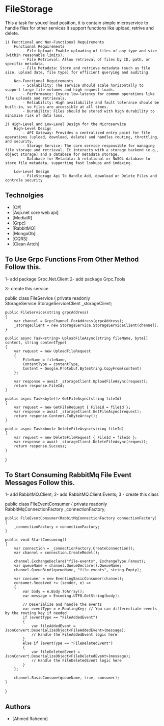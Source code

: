 
# FileStorage

This a task for youxel lead position, it is contain simple microservice to handle files for other services it support functions like upload, retrive and delete.

    1) Functional and Non-Functional Requirements
        Functional Requirements
            - File Upload: Enable uploading of files of any type and size (within reasonable limits).
            - File Retrieval: Allow retrieval of files by ID, path, or specific metadata.
            - File Metadata: Store and retrieve metadata (such as file size, upload date, file type) for efficient querying and auditing.

        Non-Functional Requirements
            - Scalability: The service should scale horizontally to support large file volumes and high request loads.
            - Performance: Ensure low-latency for common operations like file uploads and retrievals.
            - Reliability: High availability and fault tolerance should be built-in, so files are accessible at all times.
            - Durability: Files should be stored with high durability to minimize risk of data loss.

    2) High-Level and Low-Level Design for the Microservice
        High-Level Design
            - API Gateway: Provides a centralized entry point for file operations (upload, download, delete) and handles routing, throttling, and security.
            - Storage Service: The core service responsible for managing file storage and retrieval. It interacts with a storage backend (e.g., object storage) and a database for metadata storage.
            - Database for Metadata: A relational or NoSQL database to store file metadata, supporting fast lookups and indexing.
        
        Low-Level Design
            - FileStorage Api To Handle Add, download or Delete Files and controle security




## Technolgies

 - [C#]
 - [Asp.net core web api]
 - [MediatR]
 - [Grpc]
 - [RabbitMQ]
 - [MongoDb]
 - [CQRS]
 - [Clean Artch]



## To Use Grpc Functions From Other Method Follow this.

1- add package Grpc.Net.Client
2- add package Grpc.Tools

3- create this service

public class FileService
{
    private readonly StorageService.StorageServiceClient _storageClient;

    public FileService(string grpcAddress)
    {
        var channel = GrpcChannel.ForAddress(grpcAddress);
        _storageClient = new StorageService.StorageServiceClient(channel);
    }

    public async Task<string> UploadFileAsync(string fileName, byte[] content, string contentType)
    {
        var request = new UploadFileRequest
        {
            FileName = fileName,
            ContentType = contentType,
            Content = Google.Protobuf.ByteString.CopyFrom(content)
        };

        var response = await _storageClient.UploadFileAsync(request);
        return response.FileId;
    }

    public async Task<byte[]> GetFileAsync(string fileId)
    {
        var request = new GetFileRequest { FileId = fileId };
        var response = await _storageClient.GetFileAsync(request);
        return response.Content.ToByteArray();
    }

    public async Task<bool> DeleteFileAsync(string fileId)
    {
        var request = new DeleteFileRequest { FileId = fileId };
        var response = await _storageClient.DeleteFileAsync(request);
        return response.Success;
    }
}




## To Start Consuming RabbitMq File Event Messages Follow this.

1- add RabbitMQ.Client;
2- add RabbitMQ.Client.Events;
3 - create this class

public class FileEventConsumer
{
    private readonly RabbitMqConnectionFactory _connectionFactory;

    public FileEventConsumer(RabbitMqConnectionFactory connectionFactory)
    {
        _connectionFactory = connectionFactory;
    }

    public void StartConsuming()
    {
        var connection = _connectionFactory.CreateConnection();
        var channel = connection.CreateModel();

        channel.ExchangeDeclare("file-events", ExchangeType.Fanout);
        var queueName = channel.QueueDeclare().QueueName;
        channel.QueueBind(queueName, "file-events", string.Empty);

        var consumer = new EventingBasicConsumer(channel);
        consumer.Received += (sender, e) =>
        {
            var body = e.Body.ToArray();
            var message = Encoding.UTF8.GetString(body);

            // Deserialize and handle the events
            var eventType = e.RoutingKey; // You can differentiate events by the routing key if needed
            if (eventType == "FileAddedEvent")
            {
                var fileAddedEvent = JsonConvert.DeserializeObject<FileAddedEvent>(message);
                // Handle the FileAddedEvent logic here
            }
            else if (eventType == "FileDeletedEvent")
            {
                var fileDeletedEvent = JsonConvert.DeserializeObject<FileDeletedEvent>(message);
                // Handle the FileDeletedEvent logic here
            }
        };

        channel.BasicConsume(queueName, true, consumer);
    }
}



## Authors

- [Ahmed Raheem]

